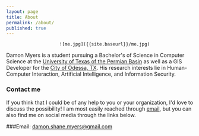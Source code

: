 ```yaml
---
layout: page
title: About
permalink: /about/
published: true
---
```


						![me.jpg]({{site.baseurl}}/me.jpg)

Damon Myers is a student pursuing a Bachelor's of Science in Computer Science at the [University of Texas of the Permian Basin](http://www.utpb.edu) as well as a GIS Developer for the [City of Odessa, TX](http://odessa-tx.gov). His research interests lie in Human-Computer Interaction, Artificial Intelligence, and Information Security.

### Contact me
If you think that I could be of any help to you or your organization, I'd love to discuss the possibility! I am most easily reached through [email](mailto:damon.shane.myers@gmail.com), but you can also find me on social media through the links below.

###Email: 
[damon.shane.myers@gmail.com](mailto:damon.shane.myers@gmail.com)
